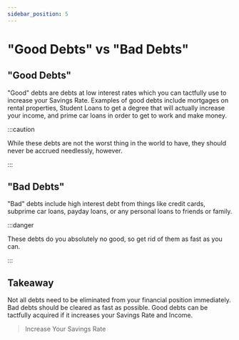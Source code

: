 ```yaml
---
sidebar_position: 5
---
```


# "Good Debts" vs "Bad Debts"

## "Good Debts"

"Good" debts are debts at low interest rates which you can tactfully use to increase your Savings Rate. Examples of good debts include mortgages on rental properties, Student Loans to get a degree that will actually increase your income, and prime car loans in order to get to work and make money.

:::caution 

While these debts are not the worst thing in the world to have, they should never be accrued needlessly, however. 

:::

## "Bad Debts"

"Bad" debts include high interest debt from things like credit cards, subprime car loans, payday loans, or any personal loans to friends or family. 

:::danger

These debts do you absolutely no good, so get rid of them as fast as you can.

:::

## Takeaway

Not all debts need to be eliminated from your financial position immediately. Bad debts should be cleared as fast as possible. Good debts can be tactfully acquired if it increases your Savings Rate and Income.

>Increase Your Savings Rate